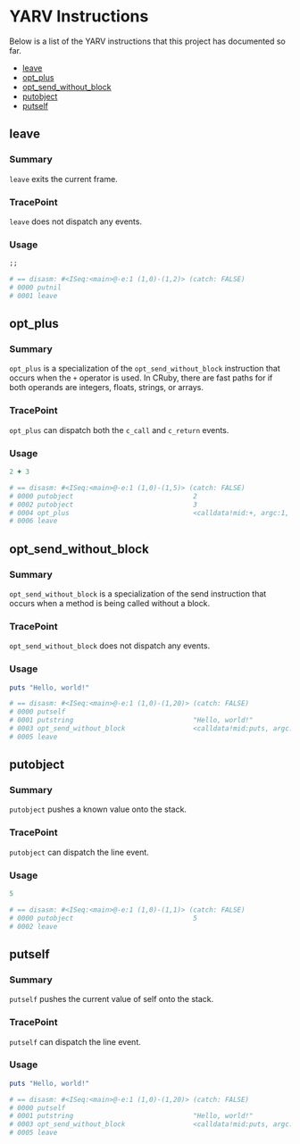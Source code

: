 # YARV Instructions

Below is a list of the YARV instructions that this project has documented so far.

- [leave](#leave)
- [opt_plus](#opt_plus)
- [opt_send_without_block](#opt_send_without_block)
- [putobject](#putobject)
- [putself](#putself)

## leave

### Summary

`leave` exits the current frame.

### TracePoint

`leave` does not dispatch any events.

### Usage

```ruby
;;

# == disasm: #<ISeq:<main>@-e:1 (1,0)-(1,2)> (catch: FALSE)
# 0000 putnil
# 0001 leave
```

## opt_plus

### Summary

`opt_plus` is a specialization of the `opt_send_without_block` instruction
that occurs when the `+` operator is used. In CRuby, there are fast paths
for if both operands are integers, floats, strings, or arrays.

### TracePoint

`opt_plus` can dispatch both the `c_call` and `c_return` events.

### Usage

```ruby
2 + 3

# == disasm: #<ISeq:<main>@-e:1 (1,0)-(1,5)> (catch: FALSE)
# 0000 putobject                              2                         (   1)[Li]
# 0002 putobject                              3
# 0004 opt_plus                               <calldata!mid:+, argc:1, ARGS_SIMPLE>[CcCr]
# 0006 leave
```

## opt_send_without_block

### Summary

`opt_send_without_block` is a specialization of the send instruction that
occurs when a method is being called without a block.

### TracePoint

`opt_send_without_block` does not dispatch any events.

### Usage

```ruby
puts "Hello, world!"

# == disasm: #<ISeq:<main>@-e:1 (1,0)-(1,20)> (catch: FALSE)
# 0000 putself                                                          (   1)[Li]
# 0001 putstring                              "Hello, world!"
# 0003 opt_send_without_block                 <calldata!mid:puts, argc:1, FCALL|ARGS_SIMPLE>
# 0005 leave
```

## putobject

### Summary

`putobject` pushes a known value onto the stack.

### TracePoint

`putobject` can dispatch the line event.

### Usage

```ruby
5

# == disasm: #<ISeq:<main>@-e:1 (1,0)-(1,1)> (catch: FALSE)
# 0000 putobject                              5                         (   1)[Li]
# 0002 leave
```

## putself

### Summary

`putself` pushes the current value of self onto the stack.

### TracePoint

`putself` can dispatch the line event.

### Usage

```ruby
puts "Hello, world!"

# == disasm: #<ISeq:<main>@-e:1 (1,0)-(1,20)> (catch: FALSE)
# 0000 putself                                                          (   1)[Li]
# 0001 putstring                              "Hello, world!"
# 0003 opt_send_without_block                 <calldata!mid:puts, argc:1, FCALL|ARGS_SIMPLE>
# 0005 leave
```


